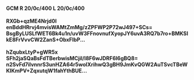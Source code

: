 #### GCM R 20/0c/400 L 20/0c/400
**RXGb+qzME4Nrjd0I**<br/>**enBddHRrvj4mvisWAMtZmMg/zZPFWP2P72wJ497+SCs=**<br/>**BsgByLUSLfWET6Bk4u1n/uvW3FFnovnufXyopJY6uvA3RQ7b7ro+BMKSIkE8FrVvvCW2ZanS+ObxFIbP...**<br/><br/>
**hZqubxLtyP+gWR5x**<br/>**SFh2jaSQaBsFdTBerbwisMCjil/I8F6wJDRF6l6gBQ8=**<br/>**n2SvFd7ilvnnrS3unHZA64r5woIXrihwQ3gBH9JmKvQGW2AuTSvcTBeWKIKmPV+ZqxutqW1fahYthBUE...**
